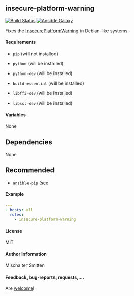 ## insecure-platform-warning

[![Build Status](https://travis-ci.org/Oefenweb/ansible-insecure-platform-warning.svg?branch=master)](https://travis-ci.org/Oefenweb/ansible-insecure-platform-warning) [![Ansible Galaxy](http://img.shields.io/badge/ansible--galaxy-insecure--platform--warning-blue.svg)](https://galaxy.ansible.com/list#/roles/5574)

Fixes the [InsecurePlatformWarning](https://urllib3.readthedocs.org/en/latest/security.html#insecureplatformwarning) in Debian-like systems.

#### Requirements

* `pip` (will not installed)

* `python` (will be installed)
* `python-dev` (will be installed)
* `build-essential` (will be installed)
* `libffi-dev` (will be installed)
* `libssl-dev` (will be installed)

#### Variables

None

## Dependencies

None

## Recommended

* `ansible-pip` ([see](https://github.com/Oefenweb/ansible-pip)

#### Example

```yaml
---
- hosts: all
  roles:
    - insecure-platform-warning
```

#### License

MIT

#### Author Information

Mischa ter Smitten

#### Feedback, bug-reports, requests, ...

Are [welcome](https://github.com/Oefenweb/ansible-insecure-platform-warning/issues)!

